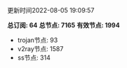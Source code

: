 更新时间2022-08-05 19:09:57

**总订阅: 64**
**总节点: 7165**
**有效节点: 1994**
- trojan节点: 93
- v2ray节点: 1587
- ss节点: 314
